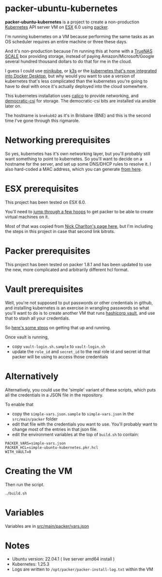 
# packer-ubuntu-kubernetes

**packer-ubuntu-kubernetes**  is a project to create a non-production [Kubernetes](https://kubernetes.io/) API server VM 
on [ESX](https://www.vmware.com/au/products/esxi-and-esx.html) 6.0 
using [packer](https://www.packer.io/).  

I'm running kubernetes on a VM because performing the same tasks as an OS scheduler requires an entire machine or three these days.

And it's non-production because I'm running this at home with a [TrueNAS SCALE](https://www.truenas.com/truenas-scale/) box providing storage, 
instead of paying Amazon/Microsoft/Google several hundred thousand dollars to do that for me in the cloud.

I guess I could use [minikube](https://minikube.sigs.k8s.io/docs/start/), or [k3s](https://k3s.io/) or the 
[kubernetes that's now integrated into Docker Desktop](https://docs.docker.com/desktop/kubernetes/), but why would you
want to use a version of kubernetes that's less complicated than the kubernetes you're going to have to deal with once it's 
actually deployed into the cloud somewhere.

This kubernetes installation uses [calico](https://projectcalico.docs.tigera.io/getting-started/kubernetes/) to provide networking, 
and [democratic-csi](https://github.com/democratic-csi/democratic-csi) for storage. The democratic-csi bits are installed via ansible later on.

The hostname is `bnekub02` as it's in Brisbane (BNE) and this is the second time I've gone through this rigmarole. 

# Networking prerequisites

So yes, kubernetes has it's own networking layer, but you'll probably still want something to point to kubernetes. 
So you'll want to decide on a hostname for the server, and set up some DNS/DHCP rules to resolve it. 
I also hard-coded a MAC address, which you can generate [from here](https://dnschecker.org/mac-address-generator.php).

# ESX prerequisites

This project has been tested on ESX 6.0. 

You'll need to [jump through a few hoops](../setup/SETUP-ESX.md) to get packer to be able to create virtual machines on it.

Most of that was copied from [Nick Charlton's page here](https://nickcharlton.net/posts/using-packer-esxi-6.html), but I'm including 
the steps in this project in case that second link bitrots.

# Packer prerequisites

This project has been tested on packer 1.8.1 and has been updated to use the new, more complicated and arbitrarily different hcl format.

# Vault prerequisites

Well, you're not supposed to put passwords or other credentials in github, and installing kubernetes is an exercise in wrangling passwords so 
what you'll want to do is to create another VM that runs [hashicorp vault](https://www.vaultproject.io/), 
and use that to stash all your credentials. 

So [here's some steps](../setup/SETUP-VAULT.md) on getting that up and running.

Once vault is running, 
* copy `vault-login.sh.sample` to `vault-login.sh`
* update the `role_id` and `secret_id` to the real role id and secret id that packer will be using to access those credentials

# Alternatively 

Alternatively, you could use the 'simple' variant of these scripts, which puts all the credentials in a JSON file in the repository.

To enable that

* copy the `simple-vars.json.sample` to `simple-vars.json` in the `src/main/packer` folder
* edit that file with the credentials you want to use. You'll probably want to change most of the entries in that json file. 
* edit the environment variables at the top of `build.sh` to contain: 

```
PACKER_VARS=simple-vars.json
PACKER_HCL=simple-ubuntu-kubernetes.pkr.hcl
WITH_VAULT=0
```

# Creating the VM 

Then run the script.

```
./build.sh
```

# Variables

Variables are in [src/main/packer/vars.json](src/main/packer/vars.json)

# Notes

* Ubuntu version: 22.04.1 ( live server amd64 install )
* Kubernetes: 1.25.3
* Logs are written to `/opt/packer/packer-install-log.txt` within the VM

